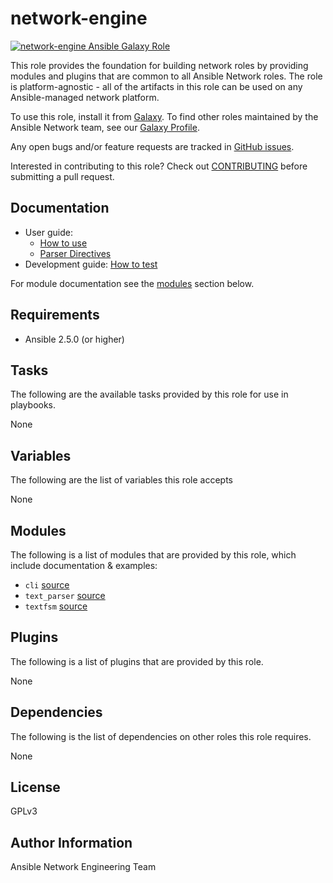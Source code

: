 # network-engine

[![network-engine Ansible Galaxy Role](https://img.shields.io/ansible/role/25206.svg)](https://galaxy.ansible.com/ansible-network/network-engine/)

This role provides the foundation for building network roles by providing
modules and plugins that are common to all Ansible Network roles. The role
is platform-agnostic - all of the artifacts in this role can be used on any
Ansible-managed network platform.

To use this role, install it from [Galaxy](https://galaxy.ansible.com/ansible-network/network-engine/). To find other roles maintained by the Ansible Network team, see our [Galaxy Profile](https://galaxy.ansible.com/ansible-network/).

Any open bugs and/or feature requests are tracked in [GitHub issues](https://github.com/ansible-network/network-engine/issues).

Interested in contributing to this role? Check out [CONTRIBUTING](https://github.com/ansible-network/network-engine/blob/devel/CONTRIBUTING.md) before submitting a pull request.

## Documentation

* User guide:
    - [How to use](https://github.com/ansible-network/network-engine/blob/devel/docs/user_guide/)
    - [Parser Directives](https://github.com/ansible-network/network-engine/blob/devel/docs/directives/parser_directives.md)
* Development guide: [How to test](https://github.com/ansible-network/network-engine/blob/devel/docs/tests/test_guide.md)

For module documentation see the [modules](#modules) section below.

## Requirements

* Ansible 2.5.0 (or higher)

## Tasks

The following are the available tasks provided by this role for use in
playbooks.

None

## Variables

The following are the list of variables this role accepts

None

## Modules

The following is a list of modules that are provided by this role, which include documentation & examples:

* `cli` [source](https://github.com/ansible-network/network-engine/blob/devel/action_plugins/cli.py)
* `text_parser` [source](https://github.com/ansible-network/network-engine/blob/devel/library/text_parser.py)
* `textfsm` [source](https://github.com/ansible-network/network-engine/blob/devel/library/textfsm.py)

## Plugins

The following is a list of plugins that are provided by this role.

None

## Dependencies

The following is the list of dependencies on other roles this role requires.

None

## License

GPLv3

## Author Information

Ansible Network Engineering Team
